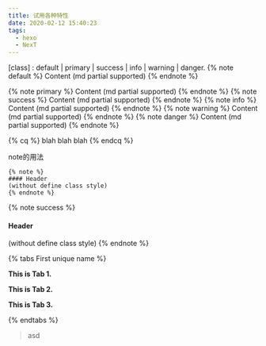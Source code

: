 ```yaml
---
title: 试用各种特性
date: 2020-02-12 15:40:23
tags:
  - hexo
  - NexT
---
```


[class]   : default | primary | success | info | warning | danger.
{% note default %} Content (md partial supported) {% endnote %}
<!-- more -->
{% note primary %} Content (md partial supported) {% endnote %}
{% note success %} Content (md partial supported) {% endnote %}
{% note info %} Content (md partial supported) {% endnote %}
{% note warning %} Content (md partial supported) {% endnote %}
{% note danger %} Content (md partial supported) {% endnote %}

{% cq %} blah blah blah {% endcq %}

note的用法
```
{% note %}
#### Header
(without define class style)
{% endnote %}
```
{% note success %}
#### Header
(without define class style)
{% endnote %}

{% tabs First unique name %}
<!-- tab -->
**This is Tab 1.**
<!-- endtab -->

<!-- tab -->
**This is Tab 2.**
<!-- endtab -->

<!-- tab -->
**This is Tab 3.**
<!-- endtab -->
{% endtabs %}

> asd